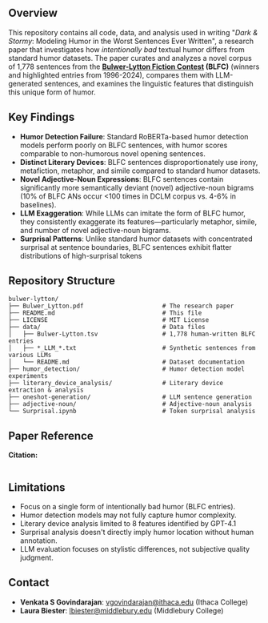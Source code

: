 ## Overview

This repository contains all code, data, and analysis used in writing "*Dark & Stormy*: Modeling Humor in the Worst Sentences Ever Written", a research paper that investigates how *intentionally bad* textual humor differs from standard humor datasets. The paper curates and analyzes a novel corpus of 1,778 sentences from the **[Bulwer-Lytton Fiction Contest](https://www.bulwer-lytton.com) (BLFC)** (winners and highlighted entries from 1996-2024), compares them with LLM-generated sentences, and examines the linguistic features that distinguish this unique form of humor.

## Key Findings

- **Humor Detection Failure**: Standard RoBERTa-based humor detection models perform poorly on BLFC sentences, with humor scores comparable to non-humorous novel opening sentences.
- **Distinct Literary Devices**: BLFC sentences disproportionately use irony, metafiction, metaphor, and simile compared to standard humor datasets.
- **Novel Adjective-Noun Expressions**: BLFC sentences contain significantly more semantically deviant (novel) adjective-noun bigrams (10% of BLFC ANs occur <100 times in DCLM corpus vs. 4-6% in baselines).
- **LLM Exaggeration**: While LLMs can imitate the form of BLFC humor, they consistently exaggerate its features—particularly metaphor, simile, and number of novel adjective-noun bigrams.
- **Surprisal Patterns**: Unlike standard humor datasets with concentrated surprisal at sentence boundaries, BLFC sentences exhibit flatter distributions of high-surprisal tokens

## Repository Structure

```
bulwer-lytton/
├── Bulwer_Lytton.pdf                      # The research paper
├── README.md                              # This file
├── LICENSE                                # MIT License
├── data/                                  # Data files
│   ├── Bulwer-Lytton.tsv                  # 1,778 human-written BLFC entries 
│   ├── *_LLM_*.txt                        # Synthetic sentences from various LLMs
│   └── README.md                          # Dataset documentation
├── humor_detection/                       # Humor detection model experiments
├── literary_device_analysis/              # Literary device extraction & analysis
├── oneshot-generation/                    # LLM sentence generation
├── adjective-noun/                        # Adjective-noun analysis
└── Surprisal.ipynb                        # Token surprisal analysis
```

## Paper Reference

**Citation:**
```
```

## Limitations

- Focus on a single form of intentionally bad humor (BLFC entries).
- Humor detection models may not fully capture humor complexity.
- Literary device analysis limited to 8 features identified by GPT-4.1
- Surprisal analysis doesn't directly imply humor location without human annotation.
- LLM evaluation focuses on stylistic differences, not subjective quality judgment.


## Contact

- **Venkata S Govindarajan**: vgovindarajan@ithaca.edu (Ithaca College)
- **Laura Biester**: lbiester@middlebury.edu (Middlebury College)